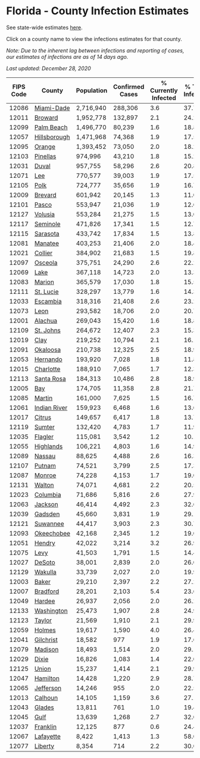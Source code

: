 # Florida - County Infection Estimates

See state-wide estimates [here](/infections/us-fl).

Click on a county name to view the infections estimates for that county.

*Note: Due to the inherent lag between infections and reporting of cases, our estimates of infections are as of 14 days ago.*

*Last updated: December 28, 2020*

|   FIPS Code |                       County |   Population |   Confirmed Cases |   % Currently Infected |   % Total Infected |
|-------------|------------------------------|--------------|-------------------|------------------------|--------------------|
|       12086 |     [Miami-Dade](miami-dade) |    2,716,940 |           288,306 |                    3.6 |               37.7 |
|       12011 |           [Broward](broward) |    1,952,778 |           132,897 |                    2.1 |               24.2 |
|       12099 |     [Palm Beach](palm-beach) |    1,496,770 |            80,239 |                    1.6 |               18.8 |
|       12057 | [Hillsborough](hillsborough) |    1,471,968 |            74,368 |                    1.9 |               17.5 |
|       12095 |             [Orange](orange) |    1,393,452 |            73,050 |                    2.0 |               18.2 |
|       12103 |         [Pinellas](pinellas) |      974,996 |            43,210 |                    1.8 |               15.2 |
|       12031 |               [Duval](duval) |      957,755 |            58,296 |                    2.6 |               20.8 |
|       12071 |                   [Lee](lee) |      770,577 |            39,003 |                    1.9 |               17.5 |
|       12105 |                 [Polk](polk) |      724,777 |            35,656 |                    1.9 |               16.7 |
|       12009 |           [Brevard](brevard) |      601,942 |            20,145 |                    1.3 |               11.0 |
|       12101 |               [Pasco](pasco) |      553,947 |            21,036 |                    1.9 |               12.6 |
|       12127 |           [Volusia](volusia) |      553,284 |            21,275 |                    1.5 |               13.0 |
|       12117 |         [Seminole](seminole) |      471,826 |            17,341 |                    1.5 |               12.7 |
|       12115 |         [Sarasota](sarasota) |      433,742 |            17,834 |                    1.5 |               13.8 |
|       12081 |           [Manatee](manatee) |      403,253 |            21,406 |                    2.0 |               18.4 |
|       12021 |           [Collier](collier) |      384,902 |            21,683 |                    1.5 |               19.8 |
|       12097 |           [Osceola](osceola) |      375,751 |            24,290 |                    2.6 |               22.2 |
|       12069 |                 [Lake](lake) |      367,118 |            14,723 |                    2.0 |               13.3 |
|       12083 |             [Marion](marion) |      365,579 |            17,030 |                    1.8 |               15.5 |
|       12111 |       [St. Lucie](st.-lucie) |      328,297 |            13,779 |                    1.6 |               14.3 |
|       12033 |         [Escambia](escambia) |      318,316 |            21,408 |                    2.6 |               23.2 |
|       12073 |                 [Leon](leon) |      293,582 |            18,706 |                    2.0 |               20.7 |
|       12001 |           [Alachua](alachua) |      269,043 |            15,420 |                    1.6 |               18.8 |
|       12109 |       [St. Johns](st.-johns) |      264,672 |            12,407 |                    2.3 |               15.3 |
|       12019 |                 [Clay](clay) |      219,252 |            10,794 |                    2.1 |               16.1 |
|       12091 |         [Okaloosa](okaloosa) |      210,738 |            12,325 |                    2.5 |               18.9 |
|       12053 |         [Hernando](hernando) |      193,920 |             7,028 |                    1.8 |               11.8 |
|       12015 |       [Charlotte](charlotte) |      188,910 |             7,065 |                    1.7 |               12.3 |
|       12113 |     [Santa Rosa](santa-rosa) |      184,313 |            10,486 |                    2.8 |               18.9 |
|       12005 |                   [Bay](bay) |      174,705 |            11,358 |                    2.8 |               21.7 |
|       12085 |             [Martin](martin) |      161,000 |             7,625 |                    1.5 |               16.7 |
|       12061 | [Indian River](indian-river) |      159,923 |             6,468 |                    1.6 |               13.6 |
|       12017 |             [Citrus](citrus) |      149,657 |             6,417 |                    1.8 |               13.7 |
|       12119 |             [Sumter](sumter) |      132,420 |             4,783 |                    1.7 |               11.9 |
|       12035 |           [Flagler](flagler) |      115,081 |             3,542 |                    1.2 |               10.1 |
|       12055 |       [Highlands](highlands) |      106,221 |             4,803 |                    1.6 |               14.9 |
|       12089 |             [Nassau](nassau) |       88,625 |             4,488 |                    2.6 |               16.3 |
|       12107 |             [Putnam](putnam) |       74,521 |             3,799 |                    2.5 |               17.3 |
|       12087 |             [Monroe](monroe) |       74,228 |             4,153 |                    1.7 |               19.0 |
|       12131 |             [Walton](walton) |       74,071 |             4,681 |                    2.2 |               20.5 |
|       12023 |         [Columbia](columbia) |       71,686 |             5,816 |                    2.6 |               27.9 |
|       12063 |           [Jackson](jackson) |       46,414 |             4,492 |                    2.3 |               32.6 |
|       12039 |           [Gadsden](gadsden) |       45,660 |             3,831 |                    1.9 |               29.1 |
|       12121 |         [Suwannee](suwannee) |       44,417 |             3,903 |                    2.3 |               30.7 |
|       12093 |     [Okeechobee](okeechobee) |       42,168 |             2,345 |                    1.2 |               19.0 |
|       12051 |             [Hendry](hendry) |       42,022 |             3,214 |                    3.2 |               26.9 |
|       12075 |                 [Levy](levy) |       41,503 |             1,791 |                    1.5 |               14.4 |
|       12027 |             [DeSoto](desoto) |       38,001 |             2,839 |                    2.0 |               26.0 |
|       12129 |           [Wakulla](wakulla) |       33,739 |             2,027 |                    2.0 |               19.9 |
|       12003 |               [Baker](baker) |       29,210 |             2,397 |                    2.2 |               27.2 |
|       12007 |         [Bradford](bradford) |       28,201 |             2,103 |                    5.4 |               23.6 |
|       12049 |             [Hardee](hardee) |       26,937 |             2,056 |                    2.0 |               26.2 |
|       12133 |     [Washington](washington) |       25,473 |             1,907 |                    2.8 |               24.9 |
|       12123 |             [Taylor](taylor) |       21,569 |             1,910 |                    2.1 |               29.9 |
|       12059 |             [Holmes](holmes) |       19,617 |             1,590 |                    4.0 |               26.4 |
|       12041 |       [Gilchrist](gilchrist) |       18,582 |               977 |                    1.9 |               17.6 |
|       12079 |           [Madison](madison) |       18,493 |             1,514 |                    2.0 |               29.1 |
|       12029 |               [Dixie](dixie) |       16,826 |             1,083 |                    1.4 |               22.0 |
|       12125 |               [Union](union) |       15,237 |             1,414 |                    2.1 |               29.9 |
|       12047 |         [Hamilton](hamilton) |       14,428 |             1,220 |                    2.9 |               28.7 |
|       12065 |       [Jefferson](jefferson) |       14,246 |               955 |                    2.0 |               22.5 |
|       12013 |           [Calhoun](calhoun) |       14,105 |             1,159 |                    3.6 |               27.1 |
|       12043 |             [Glades](glades) |       13,811 |               761 |                    1.0 |               19.4 |
|       12045 |                 [Gulf](gulf) |       13,639 |             1,268 |                    2.7 |               32.0 |
|       12037 |         [Franklin](franklin) |       12,125 |               877 |                    0.6 |               24.4 |
|       12067 |       [Lafayette](lafayette) |        8,422 |             1,413 |                    1.3 |               58.0 |
|       12077 |           [Liberty](liberty) |        8,354 |               714 |                    2.2 |               30.0 |